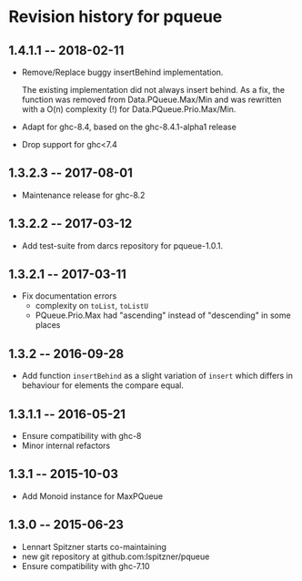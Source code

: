 # Revision history for pqueue

## 1.4.1.1  -- 2018-02-11

  * Remove/Replace buggy insertBehind implementation.

    The existing implementation did not always insert behind. As a fix,
    the function was removed from Data.PQueue.Max/Min and was rewritten
    with a O(n) complexity (!) for Data.PQueue.Prio.Max/Min.

  * Adapt for ghc-8.4, based on the ghc-8.4.1-alpha1 release
  * Drop support for ghc<7.4

## 1.3.2.3  -- 2017-08-01

  * Maintenance release for ghc-8.2

## 1.3.2.2  -- 2017-03-12

  * Add test-suite from darcs repository for pqueue-1.0.1.

## 1.3.2.1  -- 2017-03-11

  * Fix documentation errors
    - complexity on `toList`, `toListU`
    - PQueue.Prio.Max had "ascending" instead of "descending" in some places

## 1.3.2    -- 2016-09-28

  * Add function `insertBehind` as a slight variation of `insert` which differs
    in behaviour for elements the compare equal.

## 1.3.1.1  -- 2016-05-21

  * Ensure compatibility with ghc-8
  * Minor internal refactors

## 1.3.1    -- 2015-10-03

  * Add Monoid instance for MaxPQueue

## 1.3.0    -- 2015-06-23

  * Lennart Spitzner starts co-maintaining
  * new git repository at github.com:lspitzner/pqueue
  * Ensure compatibility with ghc-7.10
